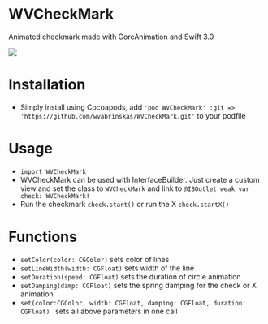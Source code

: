 # WVCheckMark
Animated checkmark made with CoreAnimation and Swift 3.0

![](https://github.com/wvabrinskas/WVCheckMark/blob/master/gif/out.gif)

# Installation
* Simply install using Cocoapods, add `'pod WVCheckMark' :git => 'https://github.com/wvabrinskas/WVCheckMark.git'` to your podfile

# Usage
* `import WVCheckMark`
* WVCheckMark can be used with InterfaceBuilder. Just create a custom view and set the class to `WVCheckMark` and link to `@IBOutlet weak var check: WVCheckMark!`
* Run the checkmark `check.start()` or run the X `check.startX()`

# Functions
* `setColor(color: CGColor)` sets color of lines
* `setLineWidth(width: CGFloat)` sets width of the line
* `setDuration(speed: CGFloat)` sets the duration of circle animation
* `setDamping(damp: CGFloat)` sets the spring damping for the check or X animation
* `set(color:CGColor, width: CGFloat, damping: CGFloat, duration: CGFloat) ` sets all above parameters in one call
